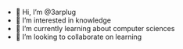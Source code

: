 - 👋 Hi, I’m @3arplug
- 👀 I’m interested in knowledge
- 🌱 I’m currently learning about computer sciences
- 💞️ I’m looking to collaborate on learning

<!---
3arplug/3arplug is a ✨ special ✨ repository because its `README.md` (this file) appears on your GitHub profile.
You can click the Preview link to take a look at your changes.
--->
